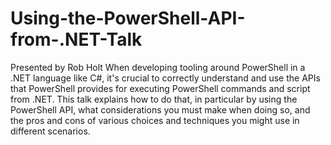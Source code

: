 # Using-the-PowerShell-API-from-.NET-Talk

Presented by Rob Holt
When developing tooling around PowerShell in a .NET language like C#, it's crucial to correctly understand and use the APIs that PowerShell provides for executing PowerShell commands and script from .NET. This talk explains how to do that, in particular by using the PowerShell API, what considerations you must make when doing so, and the pros and cons of various choices and techniques you might use in different scenarios.
